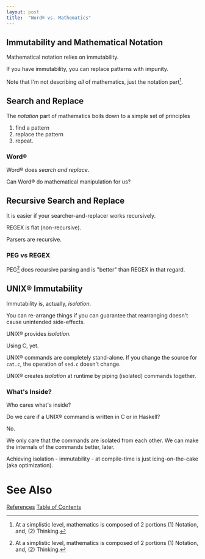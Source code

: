 ```yaml
---
layout: post
title:  "Word® vs. Mathematics"
---
```

## Immutability and Mathematical Notation

Mathematical notation relies on immutability.

If you have immutability, you can replace patterns with impunity.

Note that I'm not describing *all* of mathematics, just the notation part[^1].

[^1]: At a simplistic level, mathematics is composed of 2 portions (1) Notation, and, (2) Thinking.

## Search and Replace

The *notation* part of mathematics boils down to a simple set of principles
1. find a pattern
2. replace the pattern
3. repeat.

### Word®

Word® does *search and replace*.

Can Word® do mathematical manipulation for us?

## Recursive Search and Replace

It is easier if your searcher-and-replacer works recursively.

REGEX is flat (non-recursive).

Parsers are recursive.

### PEG vs REGEX

PEG[^1] does recursive parsing and is "better" than REGEX in that regard.

[^1]: Ohm-JS is currently my favourite form of PEG.

## UNIX® Immutability

Immutability is, actually, *isolation*.

You can re-arrange things if you can guarantee that rearranging doesn't cause unintended side-effects.

UNIX® provides *isolation*.  

Using C, yet.

UNIX® commands are completely stand-alone.  If you change the source for `cat.c`, the operation of `sed.c` doesn't change.

UNIX® creates *isolation* at runtime by piping (isolated) commands together.

### What's Inside?

Who cares what's inside? 

Do we care if a UNIX® command is written in C or in Haskell?  

No. 

We only care that the commands are isolated from each other. We can make the internals of the commands better, later.

Achieving isolation - immutability - at compile-time is just icing-on-the-cake (aka optimization).

# See Also

[References](https://guitarvydas.github.io/2021/01/14/References.html)
[Table of Contents](https://guitarvydas.github.io/2021/12/10/Table-of-Contents-Dec-01-2021.html)

<script src="https://utteranc.es/client.js" 
        repo="guitarvydas/guitarvydas.github.io" 
        issue-term="pathname" 
        theme="github-light" 
        crossorigin="anonymous" 
        async> 
</script> 
